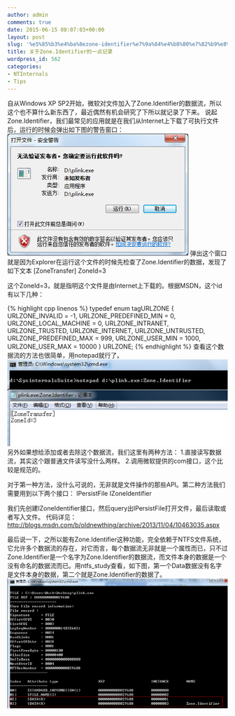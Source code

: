 ```yaml
---
author: admin
comments: true
date: 2015-06-15 08:07:03+00:00
layout: post
slug: '%e5%85%b3%e4%ba%8ezone-identifier%e7%9a%84%e4%b8%80%e7%82%b9%e8%ae%b0%e5%bd%95'
title: 关于Zone.Identifier的一点记录
wordpress_id: 562
categories:
- NTInternals
- Tips
---
```


自从Windows XP SP2开始，微软对文件加入了Zone.Identifier的数据流，所以这个也不算什么新东西了，最近偶然有机会研究了下所以就记录了下来。
说起Zone.Identifier，我们最常见的应用就是在我们从Internet上下载了可执行文件后，运行的时候会弹出如下图的警告窗口：
[![20150615150628](/uploads/2015/06/20150615150628.png)](/uploads/2015/06/20150615150628.png)
弹出这个窗口就是因为Explorer在运行这个文件的时候先检查了Zone.Identifier的数据，发现了如下文本
[ZoneTransfer]
ZoneId=3

这个ZoneId=3，就是指明这个文件是由Internet上下载的。根据MSDN，这个id有以下几种：

{% highlight cpp linenos %}
typedef enum tagURLZONE { 
  URLZONE_INVALID         = -1,
  URLZONE_PREDEFINED_MIN  = 0,
  URLZONE_LOCAL_MACHINE   = 0,
  URLZONE_INTRANET,
  URLZONE_TRUSTED,
  URLZONE_INTERNET,
  URLZONE_UNTRUSTED,
  URLZONE_PREDEFINED_MAX  = 999,
  URLZONE_USER_MIN        = 1000,
  URLZONE_USER_MAX        = 10000
} URLZONE;
 {% endhighlight %}
查看这个数据流的方法也很简单，用notepad就行了。
[![20150615153805](/uploads/2015/06/20150615153805.png)](/uploads/2015/06/20150615153805.png)
另外如果想给添加或者去除这个数据流，我们这里有两种方法：
1.直接读写数据流，其实这个跟普通文件读写没什么两样。
2.调用微软提供的com接口，这个比较是规范的。

对于第一种方法，没什么可说的，无非就是文件操作的那些API。第二种方法我们需要用到以下两个接口：
IPersistFile
IZoneIdentifier

我们先创建IZoneIdentifier接口，然后query出IPersistFile打开文件，最后读取或者写入文件。
代码详见：http://blogs.msdn.com/b/oldnewthing/archive/2013/11/04/10463035.aspx

最后说一下，之所以能有Zone.Identifier这种功能，完全依赖于NTFS文件系统，它允许多个数据流的存在，对它而言，每个数据流无非就是一个属性而已，只不过Zone.Identifier是一个名字为Zone.Identifier的数据流，而文件本身的数据是一个没有命名的数据流而已。用ntfs_study查看，如下图，第一个Data数据没有名字是文件本身的数据，第二个就是Zone.Identifier的数据了。
[![20150615160110](/uploads/2015/06/20150615160110.png)](/uploads/2015/06/20150615160110.png)
